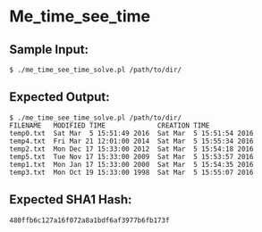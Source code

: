 # Me_time_see_time

## Sample Input:

```
$ ./me_time_see_time_solve.pl /path/to/dir/
```
## Expected Output:

```
$ ./me_time_see_time_solve.pl /path/to/dir/
FILENAME   MODIFIED TIME             CREATION TIME
temp0.txt  Sat Mar  5 15:51:49 2016  Sat Mar  5 15:51:54 2016
temp4.txt  Fri Mar 21 12:01:00 2014  Sat Mar  5 15:55:34 2016
temp2.txt  Mon Dec 17 15:33:00 2012  Sat Mar  5 15:54:18 2016
temp5.txt  Tue Nov 17 15:33:00 2009  Sat Mar  5 15:53:57 2016
temp1.txt  Mon Jan 17 15:33:00 2000  Sat Mar  5 15:54:35 2016
temp3.txt  Mon Oct 19 15:33:00 1998  Sat Mar  5 15:55:07 2016
```
## Expected SHA1 Hash:

```
480ffb6c127a16f072a8a1bdf6af3977b6fb173f
```
